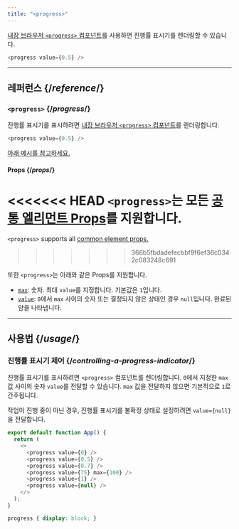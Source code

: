 ```yaml
---
title: "<progress>"
---
```


<Intro>

[내장 브라우저 `<progress>` 컴포넌트](https://developer.mozilla.org/en-US/docs/Web/HTML/Element/progress)를 사용하면 진행률 표시기를 렌더링할 수 있습니다.

```js
<progress value={0.5} />
```

</Intro>

<InlineToc />

---

## 레퍼런스 {/*reference*/}

### `<progress>` {/*progress*/}

진행률 표시기를 표시하려면 [내장 브라우저 `<progress>` 컴포넌트](https://developer.mozilla.org/en-US/docs/Web/HTML/Element/progress)를 렌더링합니다.

```js
<progress value={0.5} />
```

[아래 예시를 참고하세요.](#usage)

#### Props {/*props*/}

<<<<<<< HEAD
`<progress>`는 모든 [공통 엘리먼트 Props](/reference/react-dom/components/common#props)를 지원합니다.
=======
`<progress>` supports all [common element props.](/reference/react-dom/components/common#common-props)
>>>>>>> 366b5fbdadefecbbf9f6ef36c0342c083248c691

또한 `<progress>`는 아래와 같은 Props를 지원합니다.

* [`max`](https://developer.mozilla.org/en-US/docs/Web/HTML/Element/progress#max): 숫자. 최대 `value`를 지정합니다. 기본값은 `1`입니다.
* [`value`](https://developer.mozilla.org/en-US/docs/Web/HTML/Element/progress#value): `0`에서 `max` 사이의 숫자 또는 결정되지 않은 상태인 경우 `null`입니다. 완료된 양을 나타냅니다.

---

## 사용법 {/*usage*/}

### 진행률 표시기 제어 {/*controlling-a-progress-indicator*/}

진행률 표시기를 표시하려면 `<progress>` 컴포넌트를 렌더링합니다. `0`에서 지정한 `max` 값 사이의 숫자 `value`를 전달할 수 있습니다. `max` 값을 전달하지 않으면 기본적으로 `1`로 간주됩니다.

작업이 진행 중이 아닌 경우, 진행률 표시기를 불확정 상태로 설정하려면 `value={null}`을 전달합니다.

<Sandpack>

```js
export default function App() {
  return (
    <>
      <progress value={0} />
      <progress value={0.5} />
      <progress value={0.7} />
      <progress value={75} max={100} />
      <progress value={1} />
      <progress value={null} />
    </>
  );
}
```

```css
progress { display: block; }
```

</Sandpack>
